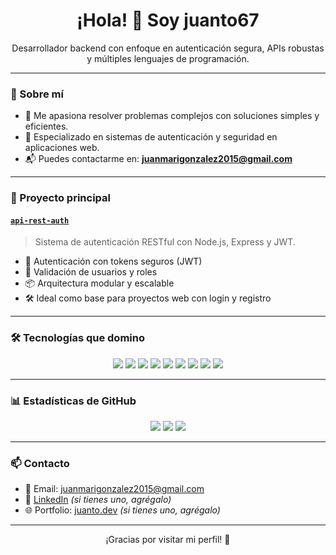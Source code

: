 <h1 align="center">¡Hola! 👋 Soy juanto67</h1>
<p align="center">
  Desarrollador backend con enfoque en autenticación segura, APIs robustas y múltiples lenguajes de programación.
</p>

---

### 🧠 Sobre mí

- 🧩 Me apasiona resolver problemas complejos con soluciones simples y eficientes.
- 🔐 Especializado en sistemas de autenticación y seguridad en aplicaciones web.
- 📬 Puedes contactarme en: **juanmarigonzalez2015@gmail.com**

---

### 🚀 Proyecto principal

#### [`api-rest-auth`](https://github.com/juanto67/api-rest-auth.git)
> Sistema de autenticación RESTful con Node.js, Express y JWT.

- 🔐 Autenticación con tokens seguros (JWT)
- 🧪 Validación de usuarios y roles
- 📦 Arquitectura modular y escalable
- 🛠️ Ideal como base para proyectos web con login y registro

---

### 🛠️ Tecnologías que domino

<p align="center">
  <img src="https://img.shields.io/badge/Java-ED8B00?style=for-the-badge&logo=java&logoColor=white"/>
  <img src="https://img.shields.io/badge/JavaScript-F7DF1E?style=for-the-badge&logo=javascript&logoColor=black"/>
  <img src="https://img.shields.io/badge/Node.js-339933?style=for-the-badge&logo=nodedotjs&logoColor=white"/>
  <img src="https://img.shields.io/badge/Python-3776AB?style=for-the-badge&logo=python&logoColor=white"/>
  <img src="https://img.shields.io/badge/Jupyter-F37626?style=for-the-badge&logo=jupyter&logoColor=white"/>
  <img src="https://img.shields.io/badge/Markdown-000000?style=for-the-badge&logo=markdown&logoColor=white"/>
  <img src="https://img.shields.io/badge/C-00599C?style=for-the-badge&logo=c&logoColor=white"/>
  <img src="https://img.shields.io/badge/Ada-4B8BBE?style=for-the-badge&logoColor=white"/>
  <img src="https://img.shields.io/badge/Go-00ADD8?style=for-the-badge&logo=go&logoColor=white"/>
</p>

---

### 📊 Estadísticas de GitHub

<p align="center">
  <img src="https://github-readme-stats.vercel.app/api?username=juanto67&show_icons=true&theme=gruvbox" />
  <img src="https://github-readme-streak-stats.herokuapp.com/?user=juanto67&theme=gruvbox" />
  <img src="https://github-readme-stats.vercel.app/api/top-langs/?username=juanto67&layout=compact&theme=gruvbox" />
</p>

---

### 📫 Contacto

- 📧 Email: juanmarigonzalez2015@gmail.com
- 💼 [LinkedIn](https://www.linkedin.com/in/juanto67) *(si tienes uno, agrégalo)*
- 🌐 Portfolio: [juanto.dev](https://juanto.dev) *(si tienes uno, agrégalo)*

---

<p align="center">
  ¡Gracias por visitar mi perfil! 🚀
</p>

